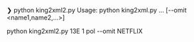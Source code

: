 ❯ python king2xml2.py
Usage: python king2xml.py <position> <source> <lang1> <lang2> ... [--omit <name1,name2,...>]


python king2xml2.py 13E 1 pol --omit NETFLIX
